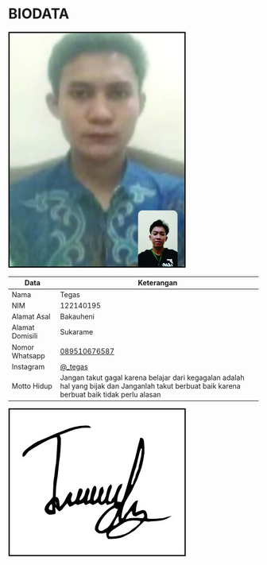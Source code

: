 # BIODATA

![Foto](195_foto.jpg)

| Data            | Keterangan |
| --------------- | ------------- |
| Nama            | Tegas |
| NIM             | 122140195 |
| Alamat Asal     | Bakauheni |
| Alamat Domisili | Sukarame |
| Nomor Whatsapp  | [089510676587](https://wa.me/+6289510676587) |
| Instagram       | [@_tegas](https://instagram.com/_tegas) |
| Motto Hidup     | Jangan takut gagal karena belajar dari kegagalan adalah hal yang bijak dan Janganlah takut berbuat baik karena berbuat baik tidak perlu alasan |

![TTD](195_ttd.jpg)
